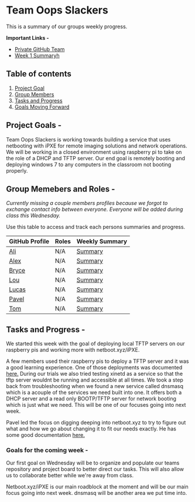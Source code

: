 # Team Oops Slackers
This is a summary of our groups weekly progress. 


**Important Links -**
* [Private GitHub Team](https://github.com/orgs/FOSSClass/teams/oops-slackers)
* [Week 1 Summaryh](https://github.com/luschool/oopsslackersluschool/blob/master/OopsSlackersWeek1GroupSummary.md)

## Table of contents
1. [Project Goal](#goal)
2. [Group Members](#members)
3. [Tasks and Progress](#tasksprogress)
4. [Goals Moving Forward](#future)


<a name="summary"></a>

## Project Goals - 

Team Oops Slackers is working towards building a service that uses netbooting with iPXE for remote imaging solutions
and network operations. We will be working in a closed environment using raspberry pi to take on the role of 
a DHCP and TFTP server. Our end goal is remotely booting and deploying windows 7 to any computers in the classroom
not booting properly. 

<a name="members"></a>

## Group Memebers and Roles - 

*Currently missing a couple members profiles because we forgot to exchange contact info between everyone.*
*Everyone will be added during class this Wednesday.*

Use this table to access and track each persons summaries and progress. 

GitHub Profile | Roles | Weekly Summary
| --- | --- | ---
[Ali](https://github.com/caqlishire) | N/A | [Summary](https://github.com/caqlishire/Opps-Team)
[Alex](https://github.com/rarar0) | N/A | [Summary](https://github.com/rarar0)
[Bryce](https://github.com/Zetiaaa) | N/A | [Summary](https://github.com/Zetiaaa)
[Lou](https://github.com/LouVang97) | N/A | [Summary](https://github.com/LouVang97/Week12)
[Lucas](https://github.com/luschool) | N/A | [Summary](https://github.com/luschool/oopsslackersluschool/blob/master/OopsSlackersWeek2Individual.md)
[Pavel](https://github.com/paveldanek) | N/A | [Summary](https://github.com/paveldanek/Oops-Slackers/blob/master/Summary2.md)
[Tom](https://github.com/bigmantate) | N/A | [Summary](https://github.com/bigmantate/team_oops_project/blob/master/wk2.md)


<a name="tasksprogress"></a>

## Tasks and Progress - 

We started this week with the goal of deploying local TFTP servers on our raspberry pis and working more with netboot.xyz/iPXE.

A few members used their raspberry pis to deploy a TFTP server and it was a good learning experience. One of those deployments was
documented [here.](https://github.com/luschool/oopsslackersluschool/blob/master/OopsSlackersWeek2Individual.md#tftp)
During our trials we also tried testing xinetd as a service so that the tftp server wouldnt be running and accessible 
at all times. We took a step back from troubleshooting when we found a new service called dnsmasq which is a acouple of 
the services we need built into one. It offers both a DHCP server and a read only BOOTP/TFTP server for network booting 
which is just what we need. This will be one of our focuses going into next week. 

Pavel led the focus on digging deeping into netboot.xyz to try to figure out what and how we go about changing it to fit our needs exactly.
He has some good documentation [here.](https://github.com/paveldanek/Oops-Slackers/blob/master/Summary2.md)


<a name="future"></a>

### Goals for the coming week -  

Our first goal on Wednesday will be to organize and populate our teams repository and project board to better direct our tasks. This
will also allow us to collaborate better while we're away from class. 

Netboot.xyz/iPXE is our main roadblock at the moment and will be our main focus going into next week. dnsmasq will be another area
we put time into. 



